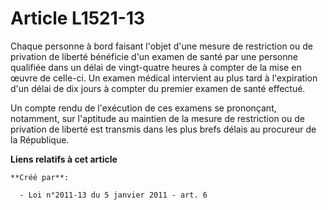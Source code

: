 # Article L1521-13

Chaque personne à bord faisant l'objet d'une mesure de restriction ou de privation de liberté bénéficie d'un examen de santé
par une personne qualifiée dans un délai de vingt-quatre heures à compter de la mise en œuvre de celle-ci. Un examen médical
intervient au plus tard à l'expiration d'un délai de dix jours à compter du premier examen de santé effectué. 

Un compte rendu de l'exécution de ces examens se prononçant, notamment, sur l'aptitude au maintien de la mesure de
restriction ou de privation de liberté est transmis dans les plus brefs délais au procureur de la République.

**Liens relatifs à cet article**

	**Créé par**:

	  - Loi n°2011-13 du 5 janvier 2011 - art. 6
